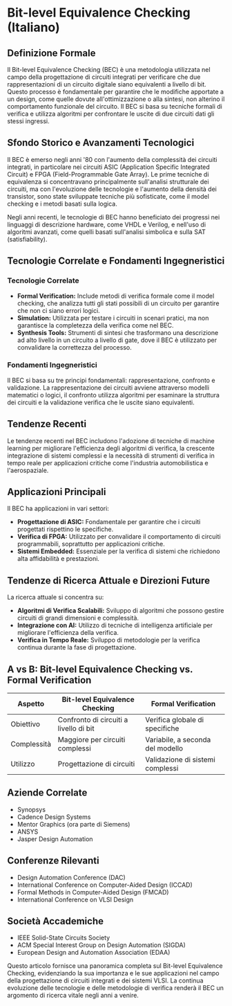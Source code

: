 # Bit-level Equivalence Checking (Italiano)

## Definizione Formale
Il Bit-level Equivalence Checking (BEC) è una metodologia utilizzata nel campo della progettazione di circuiti integrati per verificare che due rappresentazioni di un circuito digitale siano equivalenti a livello di bit. Questo processo è fondamentale per garantire che le modifiche apportate a un design, come quelle dovute all'ottimizzazione o alla sintesi, non alterino il comportamento funzionale del circuito. Il BEC si basa su tecniche formali di verifica e utilizza algoritmi per confrontare le uscite di due circuiti dati gli stessi ingressi.

## Sfondo Storico e Avanzamenti Tecnologici
Il BEC è emerso negli anni '80 con l'aumento della complessità dei circuiti integrati, in particolare nei circuiti ASIC (Application Specific Integrated Circuit) e FPGA (Field-Programmable Gate Array). Le prime tecniche di equivalenza si concentravano principalmente sull'analisi strutturale dei circuiti, ma con l'evoluzione delle tecnologie e l'aumento della densità dei transistor, sono state sviluppate tecniche più sofisticate, come il model checking e i metodi basati sulla logica.

Negli anni recenti, le tecnologie di BEC hanno beneficiato dei progressi nei linguaggi di descrizione hardware, come VHDL e Verilog, e nell'uso di algoritmi avanzati, come quelli basati sull'analisi simbolica e sulla SAT (satisfiability).

## Tecnologie Correlate e Fondamenti Ingegneristici
### Tecnologie Correlate
- **Formal Verification:** Include metodi di verifica formale come il model checking, che analizza tutti gli stati possibili di un circuito per garantire che non ci siano errori logici.
- **Simulation:** Utilizzata per testare i circuiti in scenari pratici, ma non garantisce la completezza della verifica come nel BEC.
- **Synthesis Tools:** Strumenti di sintesi che trasformano una descrizione ad alto livello in un circuito a livello di gate, dove il BEC è utilizzato per convalidare la correttezza del processo.

### Fondamenti Ingegneristici
Il BEC si basa su tre principi fondamentali: rappresentazione, confronto e validazione. La rappresentazione dei circuiti avviene attraverso modelli matematici o logici, il confronto utilizza algoritmi per esaminare la struttura dei circuiti e la validazione verifica che le uscite siano equivalenti.

## Tendenze Recenti
Le tendenze recenti nel BEC includono l'adozione di tecniche di machine learning per migliorare l'efficienza degli algoritmi di verifica, la crescente integrazione di sistemi complessi e la necessità di strumenti di verifica in tempo reale per applicazioni critiche come l'industria automobilistica e l'aerospaziale.

## Applicazioni Principali
Il BEC ha applicazioni in vari settori:
- **Progettazione di ASIC:** Fondamentale per garantire che i circuiti progettati rispettino le specifiche.
- **Verifica di FPGA:** Utilizzato per convalidare il comportamento di circuiti programmabili, soprattutto per applicazioni critiche.
- **Sistemi Embedded:** Essenziale per la verifica di sistemi che richiedono alta affidabilità e prestazioni.

## Tendenze di Ricerca Attuale e Direzioni Future
La ricerca attuale si concentra su:
- **Algoritmi di Verifica Scalabili:** Sviluppo di algoritmi che possono gestire circuiti di grandi dimensioni e complessità.
- **Integrazione con AI:** Utilizzo di tecniche di intelligenza artificiale per migliorare l'efficienza della verifica.
- **Verifica in Tempo Reale:** Sviluppo di metodologie per la verifica continua durante la fase di progettazione.

## A vs B: Bit-level Equivalence Checking vs. Formal Verification
| Aspetto                      | Bit-level Equivalence Checking    | Formal Verification                  |
|------------------------------|-----------------------------------|--------------------------------------|
| Obiettivo                    | Confronto di circuiti a livello di bit | Verifica globale di specifiche      |
| Complessità                   | Maggiore per circuiti complessi   | Variabile, a seconda del modello    |
| Utilizzo                      | Progettazione di circuiti         | Validazione di sistemi complessi     |

## Aziende Correlate
- Synopsys
- Cadence Design Systems
- Mentor Graphics (ora parte di Siemens)
- ANSYS
- Jasper Design Automation

## Conferenze Rilevanti
- Design Automation Conference (DAC)
- International Conference on Computer-Aided Design (ICCAD)
- Formal Methods in Computer-Aided Design (FMCAD)
- International Conference on VLSI Design

## Società Accademiche
- IEEE Solid-State Circuits Society
- ACM Special Interest Group on Design Automation (SIGDA)
- European Design and Automation Association (EDAA)

Questo articolo fornisce una panoramica completa sul Bit-level Equivalence Checking, evidenziando la sua importanza e le sue applicazioni nel campo della progettazione di circuiti integrati e dei sistemi VLSI. La continua evoluzione delle tecnologie e delle metodologie di verifica renderà il BEC un argomento di ricerca vitale negli anni a venire.
